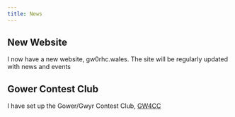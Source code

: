 ```yaml
---
title: News
---
```


## New Website

I now have a new website, gw0rhc.wales. The site will be regularly updated with news and events

## Gower Contest Club

I have set up the Gower/Gwyr Contest Club, [GW4CC](gw4cc.wales)
